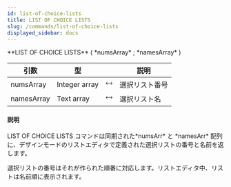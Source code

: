 ```yaml
---
id: list-of-choice-lists
title: LIST OF CHOICE LISTS
slug: /commands/list-of-choice-lists
displayed_sidebar: docs
---
```


<!--REF #_command_.LIST OF CHOICE LISTS.Syntax-->**LIST OF CHOICE LISTS** ( *numsArray* ; *namesArray* )<!-- END REF-->
<!--REF #_command_.LIST OF CHOICE LISTS.Params-->
| 引数 | 型 |  | 説明 |
| --- | --- | --- | --- |
| numsArray | Integer array | &#x1F858; | 選択リスト番号 |
| namesArray | Text array | &#x1F858; | 選択リスト名 |

<!-- END REF-->

#### 説明 

<!--REF #_command_.LIST OF CHOICE LISTS.Summary-->LIST OF CHOICE LISTS コマンドは同期された*numsArr* と *namesArr* 配列に、デザインモードのリストエディタで定義された選択リストの番号と名前を返します。<!-- END REF-->

選択リストの番号はそれが作られた順番に対応します。リストエディタ中、リストは名前順に表示されます。

